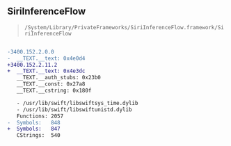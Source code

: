 ## SiriInferenceFlow

> `/System/Library/PrivateFrameworks/SiriInferenceFlow.framework/SiriInferenceFlow`

```diff

-3400.152.2.0.0
-  __TEXT.__text: 0x4e0d4
+3400.152.2.11.2
+  __TEXT.__text: 0x4e3dc
   __TEXT.__auth_stubs: 0x23b0
   __TEXT.__const: 0x27a8
   __TEXT.__cstring: 0x180f

   - /usr/lib/swift/libswiftsys_time.dylib
   - /usr/lib/swift/libswiftunistd.dylib
   Functions: 2057
-  Symbols:   848
+  Symbols:   847
   CStrings:  540
 

```
